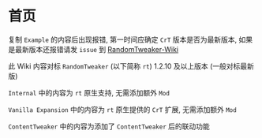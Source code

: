 # 首页

复制 `Example` 的内容后出现报错, 第一时间应确定 `CrT` 版本是否为最新版本, 如果是最新版本还报错请发 `issue` 到 [RandomTweaker-Wiki](https://github.com/Project-RT/RandomTweaker-WiKi)

此 Wiki 内容对标 `RandomTweaker` (以下简称 `rt`) 1.2.10 及以上版本 (一般对标最新版)

`Internal` 中的内容为 `rt` 原生支持, 无需添加额外 `Mod`

`Vanilla Expansion` 中的内容为 `rt` 原生提供的 `CrT` 扩展, 无需添加额外 `Mod`

`ContentTweaker` 中的内容为添加了 `ContentTweaker` 后的联动功能

